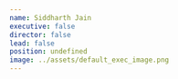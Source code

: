 ```yaml
---
name: Siddharth Jain
executive: false
director: false
lead: false
position: undefined
image: ../assets/default_exec_image.png
---
```

